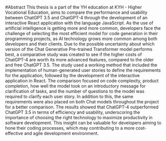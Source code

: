 #Abstract
This thesis is a part of the YH education at KYH - Higher Vocational Education, aims to 
compare the performance and usability between ChatGPT 3.5 and ChatGPT-4 through the 
development of an interactive React application with the language JavaScript. As the use of 
artificial intelligence is getting more and more common, developers face the challenge of 
selecting the most efficient model for code generation in their programming projects, as AI 
technology grows more common among both developers and their clients.
Due to the possible uncertainty about which version of the Chat Generative Pre-trained 
Transformer model performs best, a comparative study was created to see if the higher costs 
of ChatGPT-4 are worth its more advanced features, compared to the older and free ChatGPT 
3.5.
The study used a working method that included the implementation of human-generated user 
stories to define the requirements for the application, followed by the development of the 
interactive application in React. The comparison focused on code complexity, product 
completion, how well the model took on an introductory message for clarification of tasks, 
and the number of questions to the model was required to clarify each user story. In addition 
to this, the same requirements were also placed on both Chat models throughout the project 
for a better comparison. 
The results showed that ChatGPT-4 outperformed ChatGPT 3.5 in terms of efficiency and 
usability, underscoring the importance of choosing the right technology to maximize 
productivity in software development. This insight can be valuable for developers aiming to 
hone their coding processes, which may contributing to a more cost-effective and agile 
development environment.
